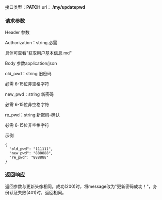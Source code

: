 接口类型：**PATCH**		url： 	**/my/updatepwd**



### 请求参数

Header 参数

Authorization：string  必需

具体可查看"获取用户基本信息.md"



Body 参数application/json

old_pwd：string 	旧密码

必需	6-15位非空格字符

new_pwd：string	新密码

必需	6-15位非空格字符

re_pwd：string 	新密码-确认

必需	6-15位非空格字符

示例

```
{
  "old_pwd": "111111",
  "new_pwd": "888888",
  "re_pwd": "888888"
}
```



### 返回响应

返回参数与更新头像相同，成功(200)时，将message改为"更新密码成功！"，身份认证失败(401)时，返回相同。